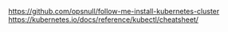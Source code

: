 

https://github.com/opsnull/follow-me-install-kubernetes-cluster
https://kubernetes.io/docs/reference/kubectl/cheatsheet/